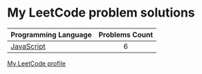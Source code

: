 # My LeetCode problem solutions

|    Programming Language  |    Problems Count  | 
|----------|:-------------:|
| [JavaScript](https://github.com/nikitapozdeev/programming-problems/tree/master/leetcode/javascript) | 6 | 


[My LeetCode profile](https://leetcode.com/crabn3bula/)
